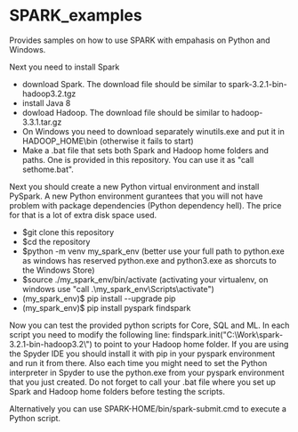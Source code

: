 # SPARK_examples
Provides samples on how to use SPARK with empahasis on Python and Windows.

Next you need to install Spark
* download Spark. The download file should be similar to spark-3.2.1-bin-hadoop3.2.tgz
* install Java 8
* dowload Hadoop. The download file should be similar to hadoop-3.3.1.tar.gz
* On Windows you need to download separately winutils.exe and put it in HADOOP_HOME\bin (otherwise it fails to start)
* Make a .bat file that sets both Spark and Hadoop home folders and paths. One is provided in this repository. You can use it as "call sethome.bat".

Next you should create a new Python virtual environment and install PySpark.
A new Python environment gurantees that you will not have problem with package dependencies (Python dependency hell). The price for that is a lot of extra disk space used.

* $git clone this repository
* $cd the repository 
* $python -m venv my_spark_env (better use your full path to python.exe as windows has reserved python.exe and python3.exe as shorcuts to the Windows Store)
* $source ./my_spark_env/bin/activate (activating your virtualenv, on windows use "call .\my_spark_env\Scripts\activate")
* (my_spark_env)$ pip install --upgrade pip
* (my_spark_env)$ pip install pyspark findspark

Now you can test the provided python scripts for Core, SQL and ML. In each script you need to modify the following line: 
findspark.init("C:\\Work\\spark-3.2.1-bin-hadoop3.2\\") to point to your Hadoop home folder.
If you are using the Spyder IDE you should install it with pip in your pyspark environment and run it from there. Also each time you might need to set the Python interpreter in Spyder to use the python.exe from your pyspark environment that you just created.
Do not forget to call your .bat file where you set up Spark and Hadoop home folders before testing the scripts.

Alternatively you can use SPARK-HOME/bin/spark-submit.cmd to execute a Python script.




